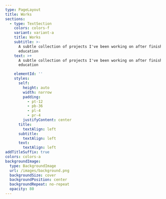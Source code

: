 ```yaml
---
type: PageLayout
title: Works
sections:
  - type: TextSection
    colors: colors-f
    variant: variant-a
    title: Works
    subtitle: >-
      A subtle collection of projects I've been working on after finishing my
      education
    text: >+
      A subtle collection of projects I've been working on after finishing my
      education

    elementId: ''
    styles:
      self:
        height: auto
        width: narrow
        padding:
          - pt-12
          - pb-36
          - pl-4
          - pr-4
        justifyContent: center
      title:
        textAlign: left
      subtitle:
        textAlign: left
      text:
        textAlign: left
addTitleSuffix: true
colors: colors-a
backgroundImage:
  type: BackgroundImage
  url: /images/background.png
  backgroundSize: cover
  backgroundPosition: center
  backgroundRepeat: no-repeat
  opacity: 80
---
```

